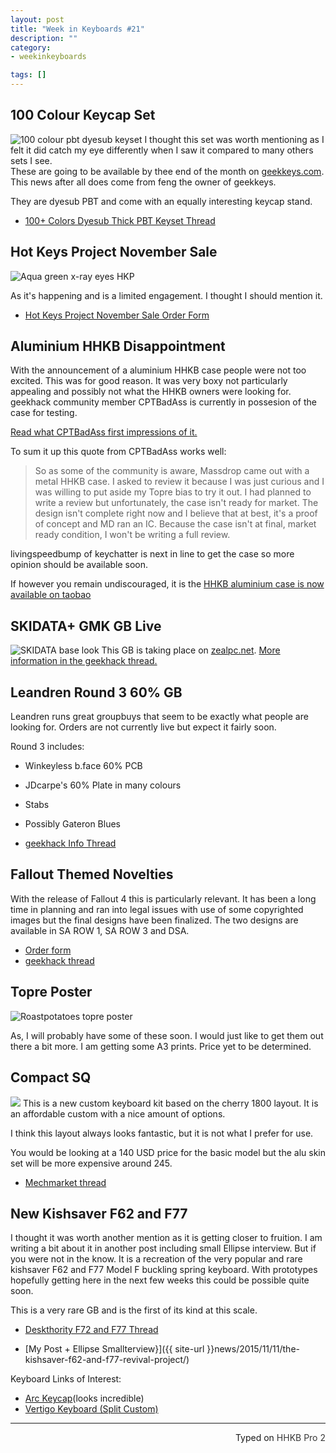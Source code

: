```yaml
---
layout: post
title: "Week in Keyboards #21"
description: ""
category: 
- weekinkeyboards

tags: []
---
```


## 100 Colour Keycap Set
![100 colour pbt dyesub keyset](http://i.imgur.com/24UvwXG.jpg)
I thought this set was worth mentioning as I felt it did catch my eye differently when I saw it compared to many others sets I see.  
These are going to be available by thee end of the month on [geekkeys.com](http://www.geekkeys.com/). This news after all does come from feng the owner of geekkeys.  

They are dyesub PBT and come with an equally interesting keycap stand.


* [100+ Colors Dyesub Thick PBT Keyset Thread ](https://geekhack.org/index.php?topic=76706.new;topicseen#new)

## Hot Keys Project November Sale 
![Aqua green x-ray eyes HKP](https://i.imgur.com/0yxPW8i.jpg)

As it's happening and is a limited engagement. I thought I should mention it.

* [Hot Keys Project November Sale Order Form](https://docs.google.com/forms/d/1WQ_Sdc0ZCyrMJuPB7MTww6behesLp7qjU1FH0VqC-yk/viewform)

## Aluminium HHKB Disappointment
With the announcement of a aluminium HHKB case people were not too excited. This was for good reason. It was very boxy not particularly appealing and possibly not what the HHKB owners were looking for. geekhack community member CPTBadAss is currently in possesion of the case for testing.

[Read what CPTBadAss first impressions of it.](https://geekhack.org/index.php?topic=76746.0)

To sum it up this quote from CPTBadAss works well:


 > So as some of the community is aware, Massdrop came out with a metal HHKB case. I asked to review it because I was just curious and I was willing to put aside my Topre bias to try it out. I had planned to write a review but unfortunately, the case isn't ready for market. The design isn't complete right now and I believe that at best, it's a proof of concept and MD ran an IC. Because the case isn't at final, market ready condition, I won't be writing a full review.

livingspeedbump of keychatter is next in line to get the case so more opinion should be available soon.

If however you remain undiscouraged, it is the [HHKB aluminium case is now available on taobao](http://world.taobao.com/item/523139210844.htm?fromSite=main&spm=a1z10.5-c.w4002-3510863721.27.13jLVo)

## SKIDATA+ GMK GB Live
![SKIDATA  base look](https://i.imgur.com/MRrYjNl.png)
This GB is taking place on [zealpc.net](http://zealpc.net/products/skidata). [More information in the geekhack thread.](https://geekhack.org/index.php?topic=76521.0)


## Leandren Round 3 60% GB
Leandren runs great groupbuys that seem to be exactly what people are looking for. Orders are not currently live but expect it fairly soon.

Round 3 includes:

* Winkeyless b.face 60% PCB
* JDcarpe's 60% Plate in many colours
* Stabs
* Possibly Gateron Blues

* [geekhack Info Thread](https://geekhack.org/index.php?topic=76809.0)


## Fallout Themed Novelties

With the release of Fallout 4 this is particularly relevant. It has been a long time in planning and ran into legal issues with use of some copyrighted images but the final designs have been finalized. The two designs are available in SA ROW 1, SA ROW 3 and DSA.

* [Order form](https://docs.google.com/forms/d/1OHSLxJ6PfXQ9BQ8b_x8wlS1NfGuDeeBsNs-PdEEsR2k/viewform?usp=send_form)
* [geekhack thread](https://geekhack.org/index.php?topic=76885.0)


## Topre Poster
![Roastpotatoes topre poster](http://i.imgur.com/Td8YWWg.png?1)

As, I will probably have some of these soon. I would just like to get them out there a bit more. I am getting some A3 prints. Price yet to be determined.

## Compact SQ 
![](https://i.imgur.com/Ha750Yv.jpg)
This is a new custom keyboard kit based on the cherry 1800 layout. It is an affordable custom with a nice amount of options.  
 
I think this layout always looks fantastic, but it is not what I prefer for use.

You would be looking at a 140 USD price for the basic model but the alu skin set will be more expensive around 245.

* [Mechmarket thread](https://redd.it/3rp6md)


## New Kishsaver F62 and F77
I thought it was worth another mention as it is getting closer to fruition. I am writing a bit about it in another post including small Ellipse interview. But if you were not in the know. It is a recreation of the very popular and rare kishsaver F62 and F77 Model F buckling spring keyboard. With prototypes hopefully getting here in the next few weeks this could be possible quite soon.

This is a very rare GB and is the first of its kind at this scale.

* [Deskthority F72 and F77 Thread](http://deskthority.net/group-buys-f50/brand-new-f62-kishsaver-f77-industrial-model-f-s-made-this-year-t11046.html)
 
* [My Post + Ellipse Smallterview}]({{ site-url }}news/2015/11/11/the-kishsaver-f62-and-f77-revival-project/)


Keyboard Links of Interest:

* [Arc Keycap](https://geekhack.org/index.php?topic=76898.0)(looks incredible)
* [Vertigo Keyboard (Split Custom)](https://redd.it/3rzavc)

---------------------------------
 <p style="text-align: right" title="Equipped with Hasu's alternative controller">Typed on <font color="#373737">HHKB Pro 2</font></p>


